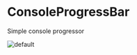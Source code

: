 # ConsoleProgressBar
Simple console progressor

![default](https://cloud.githubusercontent.com/assets/9448652/18552237/3aac91b0-7b64-11e6-98a2-0ef1dba6cc67.png)

